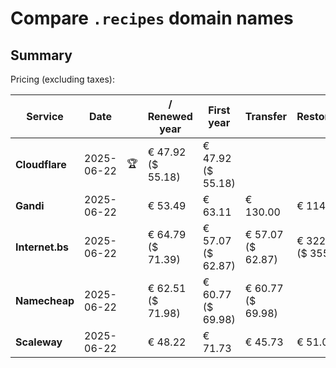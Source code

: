 # Compare `.recipes` domain names

## Summary

Pricing (excluding taxes):

| Service | Date |  | / Renewed year | First year | Transfer | Restoration |
|--|--|--|--|--|--|--|
| **Cloudflare** | 2025-06-22 | 🏆 | € 47.92<br>($ 55.18) | € 47.92<br>($ 55.18) |  |  |
| **Gandi** | 2025-06-22 |  | € 53.49 | € 63.11 | € 130.00 | € 114.82 |
| **Internet.bs** | 2025-06-22 |  | € 64.79<br>($ 71.39) | € 57.07<br>($ 62.87) | € 57.07<br>($ 62.87) | € 322.75<br>($ 355.59) |
| **Namecheap** | 2025-06-22 |  | € 62.51<br>($ 71.98) | € 60.77<br>($ 69.98) | € 60.77<br>($ 69.98) |  |
| **Scaleway** | 2025-06-22 |  | € 48.22 | € 71.73 | € 45.73 | € 51.01 |
